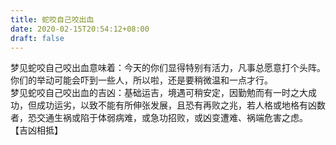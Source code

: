 ```yaml
---
title: 蛇咬自己咬出血
date: 2020-02-15T20:54:12+08:00
draft: false
---
```


梦见蛇咬自己咬出血意味着：今天的你们显得特别有活力，凡事总愿意打个头阵。<br>
你们的举动可能会吓到一些人，所以啦，还是要稍微温和一点才行。<br>
梦见蛇咬自己咬出血的吉凶：基础运吉，境遇可稍安定，因勤勉而有一时之大成功，但成功运劣，以致不能有所伸张发展，且恐有再败之兆，若人格或地格有凶数者，恐交通生祸或陷于体弱病难，或急功招败，或凶变遭难、祸端危害之虑。<br>
【吉凶相抵】